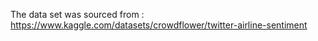 The data set was sourced from : https://www.kaggle.com/datasets/crowdflower/twitter-airline-sentiment

